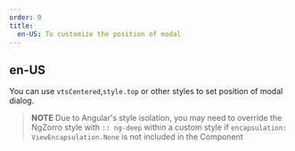 ```yaml
---
order: 9
title:
  en-US: To customize the position of modal
---
```

## en-US

You can use `vtsCentered`,`style.top` or other styles to set position of modal dialog.

> **NOTE** Due to Angular's style isolation, you may need to override the NgZorro style with `:: ng-deep` within a custom style if `encapsulation: ViewEncapsulation.None` is not included in the Component
